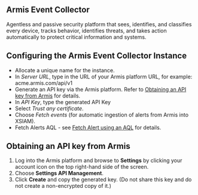 ## Armis Event Collector

Agentless and passive security platform that sees, identifies, and classifies every device, tracks behavior, identifies threats, and takes action automatically to protect critical information and systems.

## Configuring the Armis Event Collector Instance

- Allocate a unique name for the instance.
- In *Server URL*, type in the URL of your Armis platform URL, for example: acme.armis.com/api/v1
- Generate an API key via the Armis platform. Refer to [Obtaining an API key from Armis](#obtaining-an-api-key-from-Armis) for details.
- In *API Key*, type the generated API Key
- Select *Trust any certificate*.
- Choose *Fetch events* (for automatic ingestion of alerts from Armis into XSIAM).
- Fetch Alerts AQL - see [Fetch Alert using an AQL](#fetch-alert-using-an-aql) for details.

## Obtaining an API key from Armis

1. Log into the Armis platform and browse to **Settings** by clicking your account icon on the top right-hand side of the screen.
2. Choose **Settings API Management**.
3. Click **Create** and copy the generated key. (Do not share this key and do not create a non-encrypted copy of it.)
